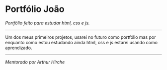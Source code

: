 # Portfólio João

*Portfólio feito para estudar html, css e js.*

---

Um dos meus primeiros projetos, usarei no futuro como portfólio mas por enquanto como estou estudando ainda html, css e js estarei usando como aprendizado.

---

*Mentorado por Arthur Hirche*